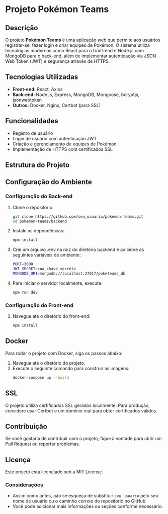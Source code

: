 # Projeto Pokémon Teams

## Descrição

O projeto **Pokémon Teams** é uma aplicação web que permite aos usuários registrar-se, fazer login e criar equipes de Pokémon. O sistema utiliza tecnologias modernas como React para o front-end e Node.js com MongoDB para o back-end, além de implementar autenticação via JSON Web Token (JWT) e segurança através de HTTPS.

## Tecnologias Utilizadas

- **Front-end:** React, Axios
- **Back-end:** Node.js, Express, MongoDB, Mongoose, bcryptjs, jsonwebtoken
- **Outros:** Docker, Nginx, Certbot (para SSL)

## Funcionalidades

- Registro de usuário
- Login de usuário com autenticação JWT
- Criação e gerenciamento de equipes de Pokémon
- Implementação de HTTPS com certificados SSL

## Estrutura do Projeto


## Configuração do Ambiente

### Configuração do Back-end

1. Clone o repositório:
   ```bash
   git clone https://github.com/seu_usuario/pokemon-teams.git
   cd pokemon-teams/backend
    ```
2. Instale as dependências:
    ```bash
    npm install
    ```
3. Crie um arquivo .env na raiz do diretório backend e adicione as seguintes variáveis de ambiente:
    ```bash
    PORT=3000
    JWT_SECRET=sua_chave_secreta
    MONGODB_URI=mongodb://localhost:27017/poketeams_db
    ```
4. Para iniciar o servidor localmente, execute:
    ```bash
    npm run dev
    ```
### Configuração do Front-end

1. Navegue até o diretório do front-end:
    ```bash
   npm install
   ```
## Docker
Para rodar o projeto com Docker, siga os passos abaixo:
1. Navegue até o diretório do projeto.
2. Execute o seguinte comando para construir as imagens:
    ```bash
    docker-compose up --build
    ```
## SSL
O projeto utiliza certificados SSL gerados localmente. Para produção, considere usar Certbot e um domínio real para obter certificados válidos.

## Contribuição
Se você gostaria de contribuir com o projeto, fique à vontade para abrir um Pull Request ou reportar problemas.

## Licença
Este projeto está licenciado sob a MIT License.

### Considerações
- Assim como antes, não se esqueça de substituir `seu_usuario` pelo seu nome de usuário ou o caminho correto do repositório no GitHub.
- Você pode adicionar mais informações ou seções conforme necessário.